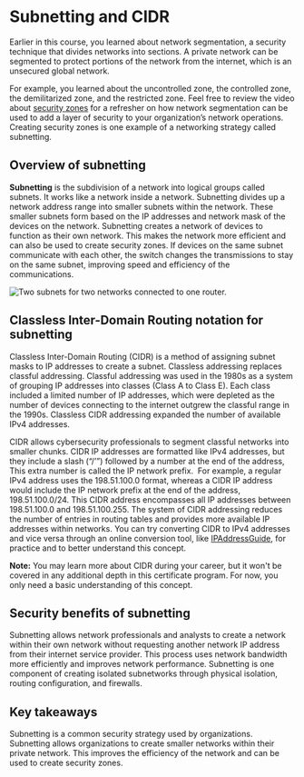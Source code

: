 # Subnetting and CIDR

Earlier in this course, you learned about network segmentation, a security technique that divides networks into sections. A private network can be segmented to protect portions of the network from the internet, which is an unsecured global network. 

For example, you learned about the uncontrolled zone, the controlled zone, the demilitarized zone, and the restricted zone. Feel free to review the video about [security zones](https://www.coursera.org/learn/networks-and-network-security/lecture/GccYm/security-zones) for a refresher on how network segmentation can be used to add a layer of security to your organization’s network operations. Creating security zones is one example of a networking strategy called subnetting.

## Overview of subnetting

**Subnetting** is the subdivision of a network into logical groups called subnets. It works like a network inside a network. Subnetting divides up a network address range into smaller subnets within the network. These smaller subnets form based on the IP addresses and network mask of the devices on the network. Subnetting creates a network of devices to function as their own network. This makes the network more efficient and can also be used to create security zones. If devices on the same subnet communicate with each other, the switch changes the transmissions to stay on the same subnet, improving speed and efficiency of the communications.

![Two subnets for two networks connected to one router.](https://d3c33hcgiwev3.cloudfront.net/imageAssetProxy.v1/vzbgwk8-RoCJ8Ppet89raA_1a225a330b8b4eaeb4a2b8bc5baaaef1_qvNCswL7ECbUiKTyL6rjp35BTSD-bbfoAoajmAyy4hHvmBJwwr22RU8T5aGDunmwKb1kvZ5TneMbG-nngVlkPXF6W-BTMap_a6XP-kAy5jgW13XvT5OTSCmI7U9YVNX4JzC1qn-zCkiZSXhbKjm2zq7SESzmANYH17_p4jub1mNikwElbJZECK0VuM_4Yrwljgfgdx2VpNad7gx2lFHMiu01wfeRKp-sjRa_kQ?expiry=1716508800000&hmac=HQQrL2h6HAo9QWbq3FdjMJxlpz41gy8WUJQTv45jAJM)

## Classless Inter-Domain Routing notation for subnetting

Classless Inter-Domain Routing (CIDR) is a method of assigning subnet masks to IP addresses to create a subnet. Classless addressing replaces classful addressing. Classful addressing was used in the 1980s as a system of grouping IP addresses into classes (Class A to Class E). Each class included a limited number of IP addresses, which were depleted as the number of devices connecting to the internet outgrew the classful range in the 1990s. Classless CIDR addressing expanded the number of available IPv4 addresses. 

CIDR allows cybersecurity professionals to segment classful networks into smaller chunks. CIDR IP addresses are formatted like IPv4 addresses, but they include a slash (“/’”) followed by a number at the end of the address, This extra number is called the IP network prefix.  For example, a regular IPv4 address uses the 198.51.100.0 format, whereas a CIDR IP address would include the IP network prefix at the end of the address, 198.51.100.0/24. This CIDR address encompasses all IP addresses between 198.51.100.0 and 198.51.100.255. The system of CIDR addressing reduces the number of entries in routing tables and provides more available IP addresses within networks. You can try converting CIDR to IPv4 addresses and vice versa through an online conversion tool, like [IPAddressGuide](https://www.ipaddressguide.com/cidr), for practice and to better understand this concept.

**Note:** You may learn more about CIDR during your career, but it won't be covered in any additional depth in this certificate program. For now, you only need a basic understanding of this concept.

## Security benefits of subnetting

Subnetting allows network professionals and analysts to create a network within their own network without requesting another network IP address from their internet service provider. This process uses network bandwidth more efficiently and improves network performance. Subnetting is one component of creating isolated subnetworks through physical isolation, routing configuration, and firewalls.

## Key takeaways

Subnetting is a common security strategy used by organizations. Subnetting allows organizations to create smaller networks within their private network. This improves the efficiency of the network and can be used to create security zones.